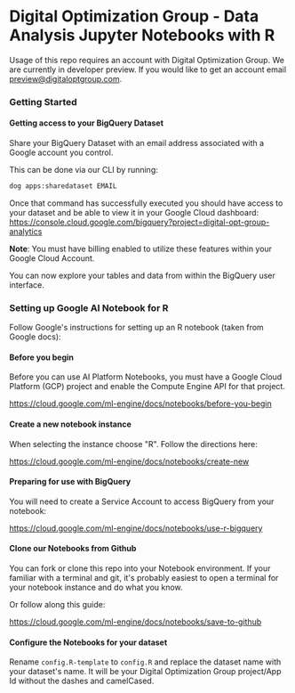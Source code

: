 # Digital Optimization Group - Data Analysis Jupyter Notebooks with R

Usage of this repo requires an account with Digital Optimization Group. We are currently in developer preview. If you would like to get an account email preview@digitaloptgroup.com.

### Getting Started

#### Getting access to your BigQuery Dataset

Share your BigQuery Dataset with an email address associated with a Google account you control.

This can be done via our CLI by running:

```sh
dog apps:sharedataset EMAIL
```

Once that command has successfully executed you should have access to your dataset and be able to view it in your Google Cloud dashboard: https://console.cloud.google.com/bigquery?project=digital-opt-group-analytics

**Note**: You must have billing enabled to utilize these features within your Google Cloud Account.

You can now explore your tables and data from within the BigQuery user interface.

### Setting up Google AI Notebook for R

Follow Google's instructions for setting up an R notebook (taken from Google docs):

#### Before you begin

Before you can use AI Platform Notebooks, you must have a Google Cloud Platform (GCP) project and enable the Compute Engine API for that project.

https://cloud.google.com/ml-engine/docs/notebooks/before-you-begin

#### Create a new notebook instance

When selecting the instance choose "R". Follow the directions here:

https://cloud.google.com/ml-engine/docs/notebooks/create-new

#### Preparing for use with BigQuery

You will need to create a Service Account to access BigQuery from your notebook:

https://cloud.google.com/ml-engine/docs/notebooks/use-r-bigquery

#### Clone our Notebooks from Github

You can fork or clone this repo into your Notebook environment. If your familiar with a terminal and git, it's probably easiest to open a terminal for your notebook instance and do what you know.

Or follow along this guide:

https://cloud.google.com/ml-engine/docs/notebooks/save-to-github

#### Configure the Notebooks for your dataset

Rename `config.R-template` to `config.R` and replace the dataset name with your dataset's name. It will be your Digital Optimization Group project/App Id without the dashes and camelCased.
